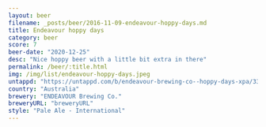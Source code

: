 ```yaml
---
layout: beer
filename: _posts/beer/2016-11-09-endeavour-hoppy-days.md
title: Endeavour hoppy days
category: beer
score: 7
beer-date: "2020-12-25"
desc: "Nice hoppy beer with a little bit extra in there"
permalink: /beer/:title.html
img: /img/list/endeavour-hoppy-days.jpeg
untappd: "https://untappd.com/b/endeavour-brewing-co--hoppy-days-xpa/3321263"
country: "Australia"
brewery: "ENDEAVOUR Brewing Co."
breweryURL: "breweryURL"
style: "Pale Ale - International"
---
```

